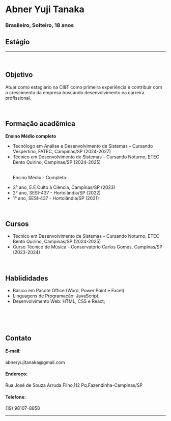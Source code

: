 <!DOCTYPE html>
<html lang="en">
<head>
    <meta charset="UTF-8">
    <meta name="viewport" content="width=device-width, initial-scale=1.0">
    <link rel="stylesheet" href="style.css">
</head>
<body>
    <div>  
         <h1><Strong>Abner Yuji Tanaka</Strong></h1>
         <h3>Brasileiro, Solteiro, 18 anos</h3>
         <h2><strong>Estágio</strong></h2>
        <hr class="linha">
         <br>
         <h2><Strong>Objetivo</Strong></h2>
         <p>Atuar como estagiário na CI&T como primeira experiência e contribuir
            com o crescimento da empresa buscando desenvolvimento na carreira
            profissional.
         </p>
        <br>
         <h2><strong>Formação acadêmica</strong></h2>
         <tittle><strong>Ensino Médio completo</strong></tittle>
           <ul>
               <li>Tecnólogo em Análise e Desenvolvimento de Sistemas – Cursando Vespertino, FATEC, Campinas/SP (2024-2027)</li>
               <li>Técnico em Desenvolvimento de Sistemas – Cursando Noturno, ETEC Bento Quirino, Campinas/SP (2024-2025)</li>
                <br>
               <p>Ensino Médio - Completo:</p>
                  <li>3° ano, E.E Culto à Ciência, Campinas/SP (2023)</li>
                  <li>2° ano, SESI-437 - Hortolândia/SP (2022)</li>
                  <li>1° ano, SESI-437 - Hortolândia/SP (2021)</li>
           </ul>
            <br>
            <h2>Cursos</h2>
            <ul>
              <li>Técnico em Desenvolvimento de Sistemas – Cursando Noturno, ETEC Bento Quirino, Campinas/SP (2024-2025)</li>
              <li>Curso Técnico de Música - Conservatório Carlos Gomes, Campinas/SP (2023-2024)</li>
            </ul>
            <br>
            <h2>Hablididades</h2>
            <ul>
                <li>Básico em Pacote Office (Word, Power Point e Excel)</li>
                <li>Linguagens de Programação: JavaScript;</li>
                <li>Desenvolvimento Web: HTML, CSS e React;</li>
            </ul>
    </div>
    <div class="divisoria">
        <br><br><br>
        <h2 class="informações"><strong>Contato</strong></h2>
        <h4 class="informações">E-mail:</h4>
        <p class="parágrafo">abneryujitanaka@gmail.com</p>
        <h4 class="informações">Endereço:</h4>
        <p class="parágrafo">Rua José de Souza Arruda Filho,112 Pq.Fazendinha-Campinas/SP</p>
        <h4 class="informações">Telefone:</h4>
        <p class="parágrafo">(19) 98107-8858</p>
        <hr class="linha-2">
    </div>
</body>
</html>
